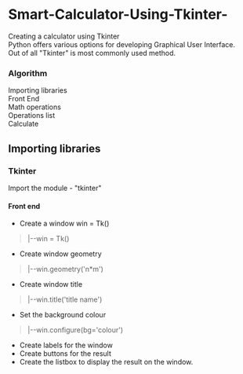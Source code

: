 # Smart-Calculator-Using-Tkinter-
Creating a calculator using Tkinter</br>
Python offers various options for developing Graphical User Interface. </br>
Out of all  "Tkinter" is most commonly used method.</br>
### Algorithm
Importing libraries</br>
Front End </br> 
Math operations</br>
Operations list</br>
Calculate</br>
## Importing libraries
### Tkinter
Import the module - "tkinter"</br>
#### Front end
* Create a window win = Tk()</br>
 > |--win = Tk() <br/>
* Create window geometry
 > |--win.geometry('n*m') <br/> 
 
* Create window title 
 > |--win.title('title name')  <br/>
 * Set the background colour
  > |--win.configure(bg='colour') <br/>
  * Create labels for the window
  * Create buttons for the result 
  * Create the listbox to display the result on the window.
  
